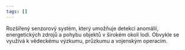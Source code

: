 ```yaml
---
tags: []
---
```

Rozšířený senzorový systém, který umožňuje detekci anomálií, energetických zdrojů a pohybu objektů v širokém okolí lodi. Obvykle se využívá k vědeckému výzkumu, průzkumu a vojenským operacím.